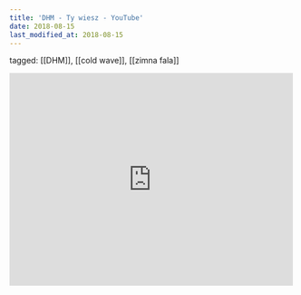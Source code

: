 ```yaml
---
title: 'DHM - Ty wiesz - YouTube'
date: 2018-08-15
last_modified_at: 2018-08-15
---
```

tagged: [[DHM]], [[cold wave]], [[zimna fala]]
<iframe allow="accelerometer; autoplay; clipboard-write; encrypted-media; gyroscope; picture-in-picture" allowfullscreen="" frameborder="0" height="375" id="youtube_iframe" src="https://www.youtube.com/embed/fvPvVUTUzfU?feature=oembed&amp;enablejsapi=1&amp;origin=https://safe.txmblr.com&amp;wmode=opaque" width="500"></iframe>